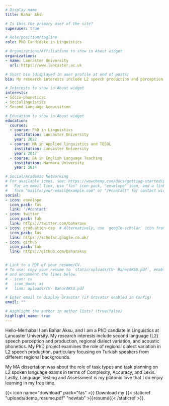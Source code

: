 ```yaml
---
# Display name
title: Bahar Aksu

# Is this the primary user of the site?
superuser: true

# Role/position/tagline
role: PhD Candidate in Linguistics

# Organizations/Affiliations to show in About widget
organizations:
- name: Lancaster University
  url: https://www.lancaster.ac.uk

# Short bio (displayed in user profile at end of posts)
bio: My research interests include L2 speech production and perception, regional dialect variation, and acoustic phonetics.

# Interests to show in About widget
interests:
- Socio-phoneticsc
- Sociolinguistics
- Second Language Acquisition

# Education to show in About widget
education:
  courses:
  - course: PhD in Linguistics 
    institution: Lancaster University
    year: 2022
  - course: MA in Applied linguistics and TESOL
    institution: Lancaster University
    year: 2017
  - course: BA in English Language Teaching
    institution: Marmara University
    year: 2014

# Social/Academic Networking
# For available icons, see: https://wowchemy.com/docs/getting-started/page-builder/#icons
#   For an email link, use "fas" icon pack, "envelope" icon, and a link in the
#   form "mailto:your-email@example.com" or "/#contact" for contact widget.
social:
- icon: envelope
  icon_pack: fas
  link: '/#contact'
- icon: twitter
  icon_pack: fab
  link: https://twitter.com/baharaxu
- icon: graduation-cap  # Alternatively, use `google-scholar` icon from `ai` icon pack
  icon_pack: fas
  link: https://scholar.google.co.uk/
- icon: github
  icon_pack: fab
  link: https://github.com/baharaksu


# Link to a PDF of your resume/CV.
# To use: copy your resume to `static/uploads/CV- BaharAKSU.pdf`, enable `ai` icons in `params.toml`, 
# and uncomment the lines below.
# - icon: cv
#   icon_pack: ai
#   link: uploads/CV- BaharAKSU.pdf

# Enter email to display Gravatar (if Gravatar enabled in Config)
email: ""

# Highlight the author in author lists? (true/false)
highlight_name: true
---
```


Hello-Merhaba! I am Bahar Aksu, and I am a PhD candiate in Linguistics at Lancaster University. My research interests include second language (L2) speech perception and production, regional dialect variation, and acoustic phonetics. My PhD project examines the role of regional dialect variation in L2 speech production, particulary focusing on Turkish speakers from different regional backgrounds.

My MA dissertation was about the role of task types and task planning on L2 spoken language exams in terms of Complexity, Accuracy, and Lexis. Lastly, Language Testing and Assessment is my platonic love that I do enjoy learning in my free time.

{{< icon name="download" pack="fas" >}} Download my {{< staticref "uploads/demo_resume.pdf" "newtab" >}}resumé{{< /staticref >}}.
